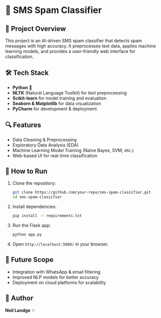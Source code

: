 # 📩 SMS Spam Classifier

## 📌 Project Overview
This project is an AI-driven SMS spam classifier that detects spam messages with high accuracy. It preprocesses text data, applies machine learning models, and provides a user-friendly web interface for classification.

## 🛠️ Tech Stack
- **Python** 🐍
- **NLTK** (Natural Language Toolkit) for text preprocessing
- **Scikit-learn** for model training and evaluation
- **Seaborn & Matplotlib** for data visualization
- **PyCharm** for development & deployment

## 🔍 Features
- Data Cleaning & Preprocessing
- Exploratory Data Analysis (EDA)
- Machine Learning Model Training (Naïve Bayes, SVM, etc.)
- Web-based UI for real-time classification

## 🚀 How to Run
1. Clone the repository:
   ```bash
   git clone https://github.com/your-repo/sms-spam-classifier.git
   cd sms-spam-classifier
   ```
2. Install dependencies:
   ```bash
   pip install -r requirements.txt
   ```
3. Run the Flask app:
   ```bash
   python app.py
   ```
4. Open `http://localhost:5000/` in your browser.

## 🔮 Future Scope
- Integration with WhatsApp & email filtering
- Improved NLP models for better accuracy
- Deployment on cloud platforms for scalability

## 👤 Author
**Neil Landge** ✨
